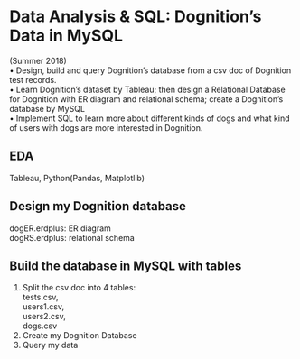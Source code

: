 # Data Analysis & SQL: Dognition’s Data in MySQL 
(Summer 2018)<br/>
• Design, build and query Dognition’s database from a csv doc of Dognition test records.<br/>
• Learn Dognition’s dataset by Tableau; then design a Relational Database for Dognition with ER diagram
and relational schema; create a Dognition’s database by MySQL<br/>
• Implement SQL to learn more about different kinds of dogs and what kind of users with dogs are more interested in Dognition.

## EDA
Tableau, Python(Pandas, Matplotlib)

## Design my Dognition database
dogER.erdplus: ER diagram<br/>
dogRS.erdplus: relational schema

## Build the database in MySQL with tables
1. Split the csv doc into 4 tables:<br/>
  tests.csv, <br/>
  users1.csv, <br/>
  users2.csv, <br/>
  dogs.csv<br/>
2. Create my Dognition Database
3. Query my data




